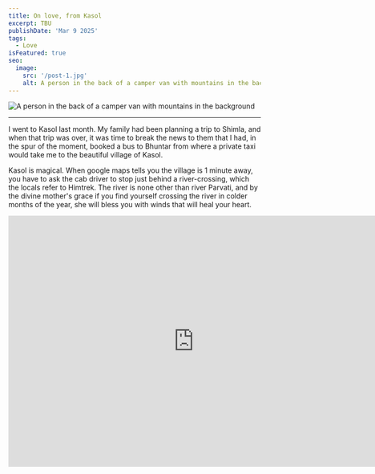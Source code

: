 ```yaml
---
title: On love, from Kasol
excerpt: TBU
publishDate: 'Mar 9 2025'
tags:
  - Love
isFeatured: true
seo:
  image:
    src: '/post-1.jpg'
    alt: A person in the back of a camper van with mountains in the background
---
```


![A person in the back of a camper van with mountains in the background](/post-1.jpg)

---

I went to Kasol last month. My family had been planning a trip to Shimla, and when that trip was over, it was time to break the news to them that I had, in the spur of the moment, booked a bus to Bhuntar from where a private taxi would take me to the beautiful village of Kasol.

Kasol is magical. When google maps tells you the village is 1 minute away, you have to ask the cab driver to stop just behind a river-crossing, which the locals refer to Himtrek. The river is none other than river Parvati, and by the divine mother's grace if you find yourself crossing the river in colder months of the year, she will bless you with winds that will heal your heart.

<iframe width="740" height="500" src="https://youtube.com/embed/WpemGx9q7Ek" title="YouTube video player" frameborder="0" allow="accelerometer; autoplay; clipboard-write; encrypted-media; gyroscope; picture-in-picture; web-share" referrerpolicy="strict-origin-when-cross-origin" allowfullscreen></iframe>